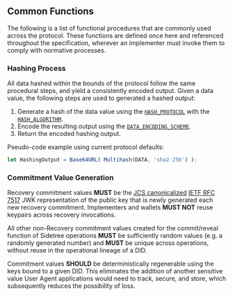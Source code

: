 ## Common Functions

The following is a list of functional procedures that are commonly used across the protocol. These functions are defined once here and referenced throughout the specification, wherever an implementer must invoke them to comply with normative processes.

### Hashing Process

All data hashed within the bounds of the protocol follow the same procedural steps, and yield a consistently encoded output. Given a data value, the following steps are used to generated a hashed output:

1. Generate a hash of the data value using the [`HASH_PROTOCOL`](#hash-protocol) with the [`HASH_ALGORITHM`](#hash-algorithm).
2. Encode the resulting output using the [`DATA_ENCODING_SCHEME`](#data-encoding-scheme).
3. Return the encoded hashing output.

Pseudo-code example using current protocol defaults:

```js
let HashingOutput = Base64URL( Multihash(DATA, 'sha2-256') );
```

### Commitment Value Generation

Recovery commitment values ****MUST**** be the [JCS canonicalized](https://tools.ietf.org/html/draft-rundgren-json-canonicalization-scheme-17) [IETF RFC 7517](https://tools.ietf.org/html/rfc7517) JWK representation of the public key that is newly generated each new recovery commitment. Implementers and wallets ****MUST NOT**** reuse keypairs across recovery invocations.

All other non-Recovery commitment values created for the commit/reveal function of Sidetree operations ****MUST**** be sufficiently random values (e.g. a randomly generated number) and ****MUST**** be unique across operations, without reuse in the operational lineage of a DID.

Commitment values ****SHOULD**** be deterministically regenerable using the keys bound to a given DID. This eliminates the addition of another sensitive value User Agent applications would need to track, secure, and store, which subsequently reduces the possibility of loss.